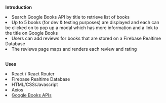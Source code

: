 <b>Introduction</b>
<li> Search Google Books API by title to retrieve list of books </li>
<li> Up to 5 books (for dev & testing purposes) are displayed and each can be clicked on to pop up a modal which has more information and a link to the title on Google Books </li> 
<li> Users can add reviews for books that are stored on a Firebase Realtime Database  </li>
<li> The reviews page maps and renders each review and rating </li>
<br>

<b> Uses </b>
<li> React / React Router </li> 
<li> Firebase Realtime Database </li>
<li> HTML/CSS/Javascript </li>
<li> Axios </li> 
<li> <a href="https://developers.google.com/books/docs/v1/using">Google Books APIs</a></li> 
<br>
